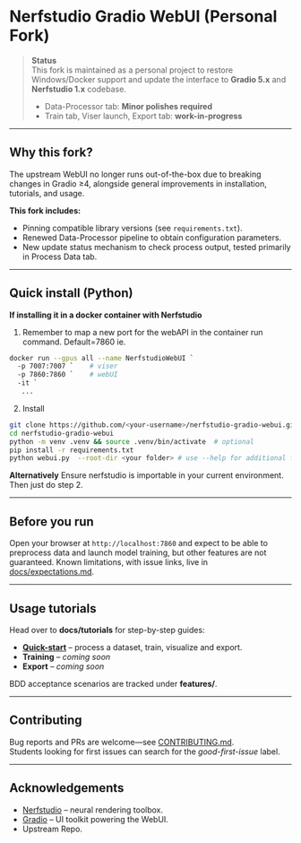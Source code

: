 # Nerfstudio Gradio WebUI (Personal Fork)

> **Status**  
> This fork is maintained as a personal project to restore Windows/Docker support and update the interface to **Gradio 5.x** and **Nerfstudio 1.x** codebase.  
> - Data-Processor tab: **Minor polishes required**  
> - Train tab, Viser launch, Export tab: **work-in-progress**

---

## Why this fork?

The upstream WebUI no longer runs out-of-the-box due to breaking changes in Gradio ≥4, alongside general improvements in installation, tutorials, and usage.  

**This fork includes:**

- Pinning compatible library versions (see `requirements.txt`).
- Renewed Data-Processor pipeline to obtain configuration parameters.
- New update status mechanism to check process output, tested primarily in Process Data tab.

---

## Quick install (Python)

**If installing it in a docker container with Nerfstudio**
1. Remember to map a new port for the webAPI in the container run command. Default=7860 ie.
```bash
docker run --gpus all --name NerfstudioWebUI `
  -p 7007:7007 `    # viser
  -p 7860:7860 `    # webUI
  -it `
   ...
```

2. Install
```bash
git clone https://github.com/<your-username>/nerfstudio-gradio-webui.git
cd nerfstudio-gradio-webui
python -m venv .venv && source .venv/bin/activate  # optional
pip install -r requirements.txt
python webui.py  --root-dir <your folder> # use --help for additional flags
```

**Alternatively**
Ensure nerfstudio is importable in your current environment. Then just do step 2.

---

## Before you run

Open your browser at `http://localhost:7860` and expect to be able to preprocess data and launch model training, but other features are not guaranteed. 
Known limitations, with issue links, live in [docs/expectations.md](docs/expectations.md).

---

## Usage tutorials

Head over to **docs/tutorials** for step-by-step guides:

- **[Quick-start](docs/Tutorials/Quick-start.md)** – process a dataset, train, visualize and export.
- **Training** – *coming soon*  
- **Export** – *coming soon*

BDD acceptance scenarios are tracked under **features/**.

---

## Contributing

Bug reports and PRs are welcome—see [CONTRIBUTING.md](CONTRIBUTING.md).  
Students looking for first issues can search for the *good-first-issue* label.

---

## Acknowledgements

- [Nerfstudio](https://github.com/nerfstudio-project/nerfstudio) – neural rendering toolbox.  
- [Gradio](https://gradio.app/) – UI toolkit powering the WebUI.
- Upstream Repo.